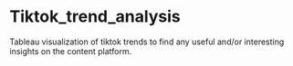 # Tiktok_trend_analysis
Tableau visualization of tiktok trends to find any useful and/or interesting insights on the content platform. 
